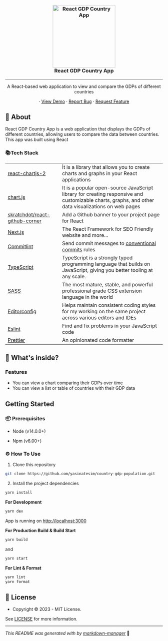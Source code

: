 <h3 align="center">
  <br />

<a href="https://github.com/yasinatesim/country-gdp-population"><img src="https://yasinates.com/tech/react.svg" alt="React GDP Country App" width="200"></a>
<br />
React GDP Country App
<br />

</h3>
<hr />
<p align="center">A React-based web application to view and compare the GDPs of different countries</p>
<p align="center">
· <a  href="https://country-gdp-population.yasinatesim.vercel.app/">View Demo</a>
  ·
  <a href="https://github.com/yasinatesim/country-gdp-country/issues">Report Bug</a>
  ·
  <a href="https://github.com/yasinatesim/country-gdp-country/issues">Request Feature</a>
</p>

## 📖 About

React GDP Country App is a web application that displays the GDPs of different countries, allowing users to compare the data between countries. This app was built using React

### 📚Tech Stack

<table>
  <tr>
    <td> <a href="https://github.com/reactchartjs/react-chartjs-2">react-chartjs-2</a></td>
    <td>İt is a library that allows you to create charts and graphs in your React applications</td>
  </tr>
  <tr>
    <td> <a href="https://github.com/chartjs/Chart.js">chart.js</a></td>
    <td>It is a popular open-source JavaScript library for creating responsive and customizable charts, graphs, and other data visualizations on web pages</td>
  </tr>
  <tr>
    <td> <a href="https://github.com/skratchdot/react-github-corner">skratchdot/react-github-corner</a></td>
    <td>Add a Github banner to your project page for React</td>
  </tr>
  <tr>
    <td><a href="https://nextjs.org/">Next.js</a></td>
    <td>The React Framework for SEO Friendly website and more...</td>
  </tr>
  <tr>
    <td> <a href="https://github.com/conventional-changelog/commitlint">Commitlint</a></td>
    <td>Send commit messages to <a href="https://www.conventionalcommits.org/en/v1.0.0/">conventional commits</a> rules</td>
  </tr>
  <tr>
    <td><a href="https://www.typescriptlang.org/">TypeScript</a></td>
    <td>TypeScript is a strongly typed programming language that builds on JavaScript, giving you better tooling at any scale.</td>
  </tr>
  <tr>
    <td><a href="https://sass-lang.com/">SASS</a></td>
    <td>The most mature, stable, and powerful professional grade CSS extension language in the world</td>
  </tr>
  <tr>
    <td><a href="https://editorconfig.org/">Editorconfig</a></td>
    <td>Helps maintain consistent coding styles for my working on the same project across various editors and IDEs</td>
  </tr>
  <tr>
    <td><a href="https://eslint.org/">Eslint</a></td>
    <td>Find and fix problems in your JavaScript code</td>
  </tr>
  <tr>
    <td><a href="https://prettier.io/">Prettier</a></td>
    <td>An opinionated code formatter</td>
  </tr>
</table>

## 🧐 What's inside?

### Features

- You can view a chart comparing their GDPs over time
- You can view a list or table of countries with their GDP data

## Getting Started

### 📦 Prerequisites

- Node (v14.0.0+)

- Npm (v6.00+)

### ⚙️ How To Use

1.  Clone this repository

```bash
git clone https://github.com/yasinatesim/country-gdp-population.git
```

2. Install the project dependencies

```bash
yarn install
```

**For Development**

```bash
yarn dev
```

App is running on [http://localhost:3000](http://localhost:3000)

**For Production Build &amp; Build Start**

```bash
yarn build
```

and

```bash
yarn start
```

**For Lint &amp; Format**

```bash
yarn lint
yarn format
```

## 🔑 License

- Copyright © 2023 - MIT License.

See [LICENSE](https://github.com/yasinatesim/country-gdp-population/blob/master/LICENSE) for more information.

---

_This README was generated with by [markdown-manager](https://github.com/yasinatesim/markdown-manager)_ 🥲
